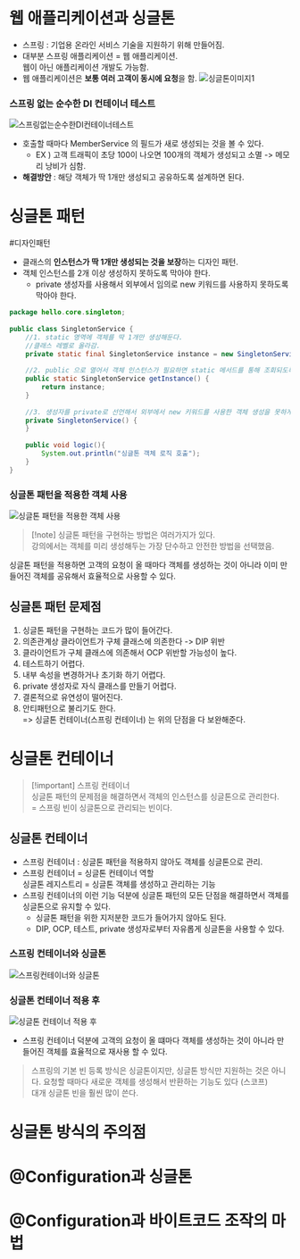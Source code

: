 # 웹 애플리케이션과 싱글톤
- 스프링 : 기업용 온라인 서비스 기술을 지원하기 위해 만들어짐.
- 대부분 스프링 애플리케이션 = 웹 애플리케이션.<br>
  웹이 아닌 애플리케이션 개발도 가능함.
- 웹 애플리케이션은 **보통 여러 고객이 동시에 요청**을 함.
![싱글톤이미지1](https://i.imgur.com/7cvAhak.png)

### 스프링 없는 순수한 DI 컨테이너 테스트
![스프링없는순수한DI컨테이너테스트](https://i.imgur.com/GNuv0T6.png)
- 호출할 때마다 MemberService 의 필드가 새로 생성되는 것을 볼 수 있다.
	- EX ) 고객 트래픽이 초당 100이 나오면 100개의 객체가 생성되고 소멸 -> 메모리 낭비가 심함.
- **해결방안** : 해당 객체가 딱 1개만 생성되고 공유하도록 설계하면 된다.

# 싱글톤 패턴
#디자인패턴
- 클래스의 **인스턴스가 딱 1개만 생성되는 것을 보장**하는 디자인 패턴.
- 객체 인스턴스를 2개 이상 생성하지 못하도록 막아야 한다.
	- private 생성자를 사용해서 외부에서 임의로 new 키워드를 사용하지 못하도록 막아야 한다.

```java
package hello.core.singleton;  
  
public class SingletonService {  
    //1. static 영역에 객체를 딱 1개만 생성해둔다.
    //클래스 레벨로 올라감.
    private static final SingletonService instance = new SingletonService();  
  
    //2. public 으로 열어서 객체 인스턴스가 필요하면 static 메서드를 통해 조회되도록 허용한다.  
    public static SingletonService getInstance() {  
        return instance;  
    }  
  
    //3. 생성자를 private로 선언해서 외부에서 new 키워드를 사용한 객체 생성을 못하게 막는다.  
    private SingletonService() {  
    } 
     
    public void logic(){  
        System.out.println("싱글톤 객체 로직 호출");  
    }  
}
```

### 싱글톤 패턴을 적용한 객체 사용
![싱글톤 패턴을 적용한 객체 사용](https://i.imgur.com/k6mSVoj.png)

>[!note] 싱글톤 패턴을 구현하는 방법은 여러가지가 있다.<br>
>강의에서는 객체를 미리 생성해두는 가장 단수하고 안전한 방법을 선택했음.

싱글톤 패턴을 적용하면 고객의 요청이 올 때마다 객체를 생성하는 것이 아니라 이미 만들어진 객체를 공유해서 효율적으로 사용할 수 있다.

## 싱글톤 패턴 문제점  
 1. 싱글톤 패턴을 구현하는 코드가 많이 들어간다.  
 2. 의존관계상 클라이언트가 구체 클래스에 의존한다 -> DIP 위반 
 3. 클라이언트가 구체 클래스에 의존해서 OCP 위반할 가능성이 높다.  
 4. 테스트하기 어렵다.  
 5. 내부 속성을 변경하거나 초기화 하기 어렵다.  
 6. private 생성자로 자식 클래스를 만들기 어렵다.  
 7. 결론적으로 유연성이 떨어진다.  
 8. 안티패턴으로 불리기도 한다.  
 => 싱글톤 컨테이너(스프링 컨테이너) 는 위의 단점을 다 보완해준다.  

# 싱글톤 컨테이너
>[!important] 스프링 컨테이너 <br>
>싱글톤 패턴의 문제점을 해결하면서 객체의 인스턴스를 싱글톤으로 관리한다.<br>
> = 스프링 빈이 싱글톤으로 관리되는 빈이다.

## 싱글톤 컨테이너
- 스프링 컨테이너 : 싱글톤 패턴을 적용하지 않아도 객체를 싱글톤으로 관리.
- 스프링 컨테이너 = 싱글톤 컨테이너 역할 <br>
  싱글톤 레지스트리 = 싱글톤 객체를 생성하고 관리하는 기능
- 스프링 컨테이너의 이런 기능 덕분에 싱글톤 패턴의 모든 단점을 해결하면서 객체를 싱글톤으로 유지할 수 있다.
	- 싱글톤 패턴을 위한 지저분한 코드가 들어가지 않아도 된다.
	- DIP, OCP, 테스트, private 생성자로부터 자유롭게 싱글톤을 사용할 수 있다.

### 스프링 컨테이너와 싱글톤
![스프링컨테이너와 싱글톤](https://i.imgur.com/K5T4Zmw.png)

### 싱글톤 컨테이너 적용 후
![싱글톤 컨테이너 적용 후](https://i.imgur.com/rNyN4hr.png)
- 스프링 컨테이너 덕분에 고객의 요청이 올 떄마다 객체를 생성하는 것이 아니라 만들어진 객체를 효율적으로 재사용 할 수 있다.

> 스프링의 기본 빈 등록 방식은 싱글톤이지만, 싱글톤 방식만 지원하는 것은 아니다. 요청할 때마다 새로운 객체를 생성해서 반환하는 기능도 있다 (스코프) <br>
> 대개 싱글톤 빈을 훨씬 많이 쓴다.

# 싱글톤 방식의 주의점
# @Configuration과 싱글톤
# @Configuration과 바이트코드 조작의 마법
